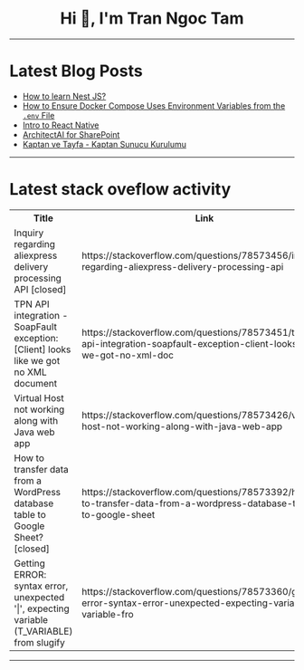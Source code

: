 <h1 align="center">Hi 👋, I'm Tran Ngoc Tam</h1>

---

# Latest Blog Posts 
<!-- BLOG-POST-LIST:START -->
- [How to learn Nest JS?](https://dev.to/nadim_ch0wdhury/how-to-learn-nest-js-20nc)
- [How to Ensure Docker Compose Uses Environment Variables from the `.env` File](https://dev.to/mochafreddo/how-to-ensure-docker-compose-uses-environment-variables-from-the-env-file-2ib6)
- [Intro to React Native](https://dev.to/ajgamer/intro-to-react-native-3b4g)
- [ArchitectAI for SharePoint](https://dev.to/jaloplo/architectai-for-sharepoint-1dap)
- [Kaptan ve Tayfa - Kaptan Sunucu Kurulumu](https://dev.to/aciklab/kaptan-ve-tayfa-kaptan-sunucu-kurulumu-3a82)
<!-- BLOG-POST-LIST:END -->

---

# Latest stack oveflow activity
<table>
  <tr><th>Title</th><th>Link</th></tr>
  <!-- STACKOVERFLOW:START --><tr><td>Inquiry regarding aliexpress delivery processing API [closed]</td><td>https://stackoverflow.com/questions/78573456/inquiry-regarding-aliexpress-delivery-processing-api</td></tr><tr><td>TPN API integration - SoapFault exception: [Client] looks like we got no XML document</td><td>https://stackoverflow.com/questions/78573451/tpn-api-integration-soapfault-exception-client-looks-like-we-got-no-xml-doc</td></tr><tr><td>Virtual Host not working along with Java web app</td><td>https://stackoverflow.com/questions/78573426/virtual-host-not-working-along-with-java-web-app</td></tr><tr><td>How to transfer data from a WordPress database table to Google Sheet? [closed]</td><td>https://stackoverflow.com/questions/78573392/how-to-transfer-data-from-a-wordpress-database-table-to-google-sheet</td></tr><tr><td>Getting ERROR: syntax error, unexpected &#39;|&#39;, expecting variable &lpar;T_VARIABLE&rpar; from slugify</td><td>https://stackoverflow.com/questions/78573360/getting-error-syntax-error-unexpected-expecting-variable-t-variable-fro</td></tr><!-- STACKOVERFLOW:END -->
</table>

---


